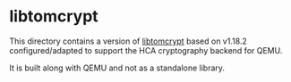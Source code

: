 # libtomcrypt

This directory contains a version of [libtomcrypt](https://github.com/libtom/libtomcrypt)
based on v1.18.2 configured/adapted to support the HCA cryptography backend for QEMU.

It is built along with QEMU and not as a standalone library.
